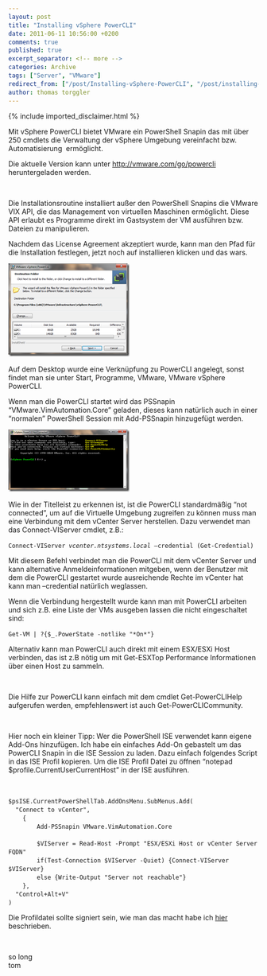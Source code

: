 ```yaml
---
layout: post
title: "Installing vSphere PowerCLI"
date: 2011-06-11 10:56:00 +0200
comments: true
published: true
excerpt_separator: <!-- more -->
categories: Archive
tags: ["Server", "VMware"]
redirect_from: ["/post/Installing-vSphere-PowerCLI", "/post/installing-vsphere-powercli"]
author: thomas torggler
---
```

<!-- more -->
{% include imported_disclaimer.html %}
<p>Mit vSphere PowerCLI bietet VMware ein PowerShell Snapin das mit &uuml;ber 250 cmdlets die Verwaltung der vSphere Umgebung vereinfacht bzw. Automatisierung&nbsp; erm&ouml;glicht.</p>
<p>Die aktuelle Version kann unter <a href="http://vmware.com/go/powercli">http://vmware.com/go/powercli</a> heruntergeladen werden.</p>
<p>&nbsp;</p>
<p>Die Installationsroutine installiert au&szlig;er den PowerShell Snapins die VMware VIX API, die das Management von virtuellen Maschinen erm&ouml;glicht. Diese API erlaubt es Programme direkt im Gastsystem der VM ausf&uuml;hren bzw. Dateien zu manipulieren.</p>
<p>Nachdem das License Agreement akzeptiert wurde, kann man den Pfad f&uuml;r die Installation festlegen, jetzt noch auf installieren klicken und das wars.</p>
<p><a href="/assets/image_312.png"><img style="background-image: none; padding-left: 0px; padding-right: 0px; display: inline; padding-top: 0px; border: 0px;" title="image" src="/assets/image_thumb_310.png" border="0" alt="image" width="244" height="187" /></a></p>
<p>Auf dem Desktop wurde eine Verkn&uuml;pfung zu PowerCLI angelegt, sonst findet man sie unter Start, Programme, VMware, VMware vSphere PowerCLI.</p>
<p>Wenn man die PowerCLI startet wird das PSSnapin &ldquo;VMware.VimAutomation.Core&rdquo; geladen, dieses kann nat&uuml;rlich auch in einer &ldquo;normalen&rdquo; PowerShell Session mit Add-PSSnapin hinzugef&uuml;gt werden.</p>
<p><a href="/assets/image_313.png"><img style="background-image: none; padding-left: 0px; padding-right: 0px; display: inline; padding-top: 0px; border: 0px;" title="image" src="/assets/image_thumb_311.png" border="0" alt="image" width="244" height="125" /></a></p>
<p>Wie in der Titelleist zu erkennen ist, ist die PowerCLI standardm&auml;&szlig;ig &ldquo;not connected&rdquo;, um auf die Virtuelle Umgebung zugreifen zu k&ouml;nnen muss man eine Verbindung mit dem vCenter Server herstellen. Dazu verwendet man das Connect-VIServer cmdlet, z.B.:</p>
<p><code>Connect-VIServer <em>vcenter.ntsystems.local</em> &ndash;credential (Get-Credential)</code></p>
<p>Mit diesem Befehl verbindet man die PowerCLI mit dem vCenter Server und kann alternative Anmeldeinformationen mitgeben, wenn der Benutzer mit dem die PowerCLI gestartet wurde ausreichende Rechte im vCenter hat kann man &ndash;credential nat&uuml;rlich weglassen.</p>
<p>Wenn die Verbindung hergestellt wurde kann man mit PowerCLI arbeiten und sich z.B. eine Liste der VMs ausgeben lassen die nicht eingeschaltet sind:</p>
<p><code>Get-VM | ?{$_.PowerState -notlike "*On*"}</code></p>
<p>Alternativ kann man PowerCLI auch direkt mit einem ESX/ESXi Host verbinden, das ist z.B n&ouml;tig um mit Get-ESXTop Performance Informationen &uuml;ber einen Host zu sammeln.</p>
<p>&nbsp;</p>
<p>Die Hilfe zur PowerCLI kann einfach mit dem cmdlet Get-PowerCLIHelp aufgerufen werden, empfehlenswert ist auch Get-PowerCLICommunity.</p>
<p>&nbsp;</p>
<p>Hier noch ein kleiner Tipp: Wer die PowerShell ISE verwendet kann eigene Add-Ons hinzuf&uuml;gen. Ich habe ein einfaches Add-On gebastelt um das PowerCLI Snapin in die ISE Session zu laden. Dazu einfach folgendes Script in das ISE Profil kopieren. Um die ISE Profil Datei zu &ouml;ffnen &ldquo;notepad $profile.CurrentUserCurrentHost&rdquo; in der ISE ausf&uuml;hren.</p>
<p>&nbsp;</p>
<p><code>$psISE.CurrentPowerShellTab.AddOnsMenu.SubMenus.Add(     <br />&nbsp; "Connect to vCenter",      <br />&nbsp;&nbsp;&nbsp; {      <br />&nbsp;&nbsp;&nbsp;&nbsp;&nbsp;&nbsp;&nbsp; Add-PSSnapin VMware.VimAutomation.Core      <br />&nbsp;&nbsp;&nbsp;&nbsp;&nbsp;&nbsp;&nbsp; <br />&nbsp;&nbsp;&nbsp;&nbsp;&nbsp;&nbsp;&nbsp; $VIServer = Read-Host -Prompt "ESX/ESXi Host or vCenter Server FQDN"      <br />&nbsp;&nbsp;&nbsp;&nbsp;&nbsp;&nbsp;&nbsp; if(Test-Connection $VIServer -Quiet) {Connect-VIServer $VIServer}      <br />&nbsp;&nbsp;&nbsp;&nbsp;&nbsp;&nbsp;&nbsp; else {Write-Output "Server not reachable"}      <br />&nbsp;&nbsp;&nbsp; },      <br />&nbsp; "Control+Alt+V"      <br />)</code></p>
<p>Die Profildatei sollte signiert sein, wie man das macht habe ich <a href="/post/Signing-PowerShell-Scripts.aspx" target="_blank">hier</a> beschrieben.</p>
<p>&nbsp;</p>
<p>so long   <br />tom</p>
